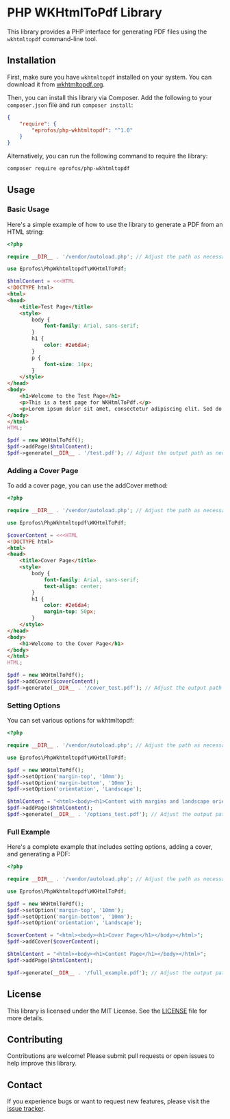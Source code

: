 # PHP WKHtmlToPdf Library

This library provides a PHP interface for generating PDF files using the `wkhtmltopdf` command-line tool.

## Installation

First, make sure you have `wkhtmltopdf` installed on your system. You can download it from [wkhtmltopdf.org](https://wkhtmltopdf.org/downloads.html).

Then, you can install this library via Composer. Add the following to your `composer.json` file and run `composer install`:

```json
{
    "require": {
        "eprofos/php-wkhtmltopdf": "^1.0"
    }
}
```
Alternatively, you can run the following command to require the library:

```bash
composer require eprofos/php-wkhtmltopdf
```
## Usage
### Basic Usage
Here's a simple example of how to use the library to generate a PDF from an HTML string:

```php
<?php

require __DIR__ . '/vendor/autoload.php'; // Adjust the path as necessary

use Eprofos\PhpWkhtmltopdf\WKHtmlToPdf;

$htmlContent = <<<HTML
<!DOCTYPE html>
<html>
<head>
    <title>Test Page</title>
    <style>
        body {
            font-family: Arial, sans-serif;
        }
        h1 {
            color: #2e6da4;
        }
        p {
            font-size: 14px;
        }
    </style>
</head>
<body>
    <h1>Welcome to the Test Page</h1>
    <p>This is a test page for WKHtmlToPdf.</p>
    <p>Lorem ipsum dolor sit amet, consectetur adipiscing elit. Sed do eiusmod tempor incididunt ut labore et dolore magna aliqua.</p>
</body>
</html>
HTML;

$pdf = new WKHtmlToPdf();
$pdf->addPage($htmlContent);
$pdf->generate(__DIR__ . '/test.pdf'); // Adjust the output path as necessary
```
### Adding a Cover Page
To add a cover page, you can use the addCover method:

```php
<?php

require __DIR__ . '/vendor/autoload.php'; // Adjust the path as necessary

use Eprofos\PhpWkhtmltopdf\WKHtmlToPdf;

$coverContent = <<<HTML
<!DOCTYPE html>
<html>
<head>
    <title>Cover Page</title>
    <style>
        body {
            font-family: Arial, sans-serif;
            text-align: center;
        }
        h1 {
            color: #2e6da4;
            margin-top: 50px;
        }
    </style>
</head>
<body>
    <h1>Welcome to the Cover Page</h1>
</body>
</html>
HTML;

$pdf = new WKHtmlToPdf();
$pdf->addCover($coverContent);
$pdf->generate(__DIR__ . '/cover_test.pdf'); // Adjust the output path as necessary
```
### Setting Options
You can set various options for wkhtmltopdf:

```php
<?php

require __DIR__ . '/vendor/autoload.php'; // Adjust the path as necessary

use Eprofos\PhpWkhtmltopdf\WKHtmlToPdf;

$pdf = new WKHtmlToPdf();
$pdf->setOption('margin-top', '10mm');
$pdf->setOption('margin-bottom', '10mm');
$pdf->setOption('orientation', 'Landscape');

$htmlContent = "<html><body><h1>Content with margins and landscape orientation</h1></body></html>";
$pdf->addPage($htmlContent);
$pdf->generate(__DIR__ . '/options_test.pdf'); // Adjust the output path as necessary
```
### Full Example
Here's a complete example that includes setting options, adding a cover, and generating a PDF:

```php
<?php

require __DIR__ . '/vendor/autoload.php'; // Adjust the path as necessary

use Eprofos\PhpWkhtmltopdf\WKHtmlToPdf;

$pdf = new WKHtmlToPdf();
$pdf->setOption('margin-top', '10mm');
$pdf->setOption('margin-bottom', '10mm');
$pdf->setOption('orientation', 'Landscape');

$coverContent = "<html><body><h1>Cover Page</h1></body></html>";
$pdf->addCover($coverContent);

$htmlContent = "<html><body><h1>Content Page</h1></body></html>";
$pdf->addPage($htmlContent);

$pdf->generate(__DIR__ . '/full_example.pdf'); // Adjust the output path as necessary
```
## License
This library is licensed under the MIT License. See the [LICENSE](https://github.com/eprofos/php-wkhtmltopdf/issues) file for more details.

## Contributing
Contributions are welcome! Please submit pull requests or open issues to help improve this library.

## Contact
If you experience bugs or want to request new features, please visit the [issue tracker](https://github.com/eprofos/php-wkhtmltopdf/issues).
